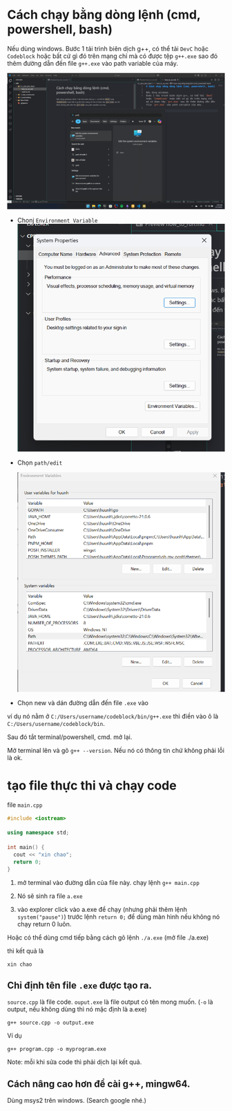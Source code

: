 # Cách chạy bằng dòng lệnh (cmd, powershell, bash)

Nếu dùng windows.
Bước 1 tải trình biên dịch g++, có thể tải `DevC` hoặc `Codeblock` hoặc bất cứ gì đó trên mạng chỉ mà có được tệp `g++.exe` sao đó thêm đường dẫn đến file `g++.exe` vào path variable của máy.

![path](../assets/images/image.png)

- Chonj `Environment Variable`
  ![path](../assets/images/image2.png)

- Chọn `path/edit`

  ![path](../assets/images/image3.png)

- Chọn new và dán đường dẫn đến file `.exe` vào

ví dụ nó nằm ở `C:/Users/username/codeblock/bin/g++.exe` thì điền vào ô là `C:/Users/username/codeblock/bin`.

Sau đó tắt terminal/powershell, cmd. mở lại.

Mở terminal lên và gõ `g++ --version`. Nếu nó có thông tin chứ không phải lỗi là ok.

# tạo file thực thi và chạy code

file `main.cpp`

```c++
#include <iostream>

using namespace std;

int main() {
  cout << "xin chao";
  return 0;
}
```

1. mở terminal vào đường dẫn của file này.
   chạy lệnh `g++ main.cpp`

2. Nó sẽ sinh ra file `a.exe`

3. vào explorer click vào a.exe để chạy (nhưng phải thêm lệnh `system("pause")`) trước lệnh `return 0;` để dùng màn hình nếu không nó chạy return 0 luôn.

Hoặc có thể dùng cmd tiếp bằng cách gõ lệnh `./a.exe` (mở file ./a.exe)

thì kết quả là

```
xin chao
```

## Chỉ định tên file `.exe` được tạo ra.

`source.cpp` là file code. `ouput.exe` là file output có tên mong muốn. (`-o` là output, nếu không dùng thì nó mặc định là a.exe)

```
g++ source.cpp -o output.exe
```

Ví dụ

```
g++ program.cpp -o myprogram.exe
```

Note: mỗi khi sửa code thì phải dịch lại kết quả.

## Cách nâng cao hơn để cài g++, mingw64.

Dùng msys2 trên windows. (Search google nhé.)
